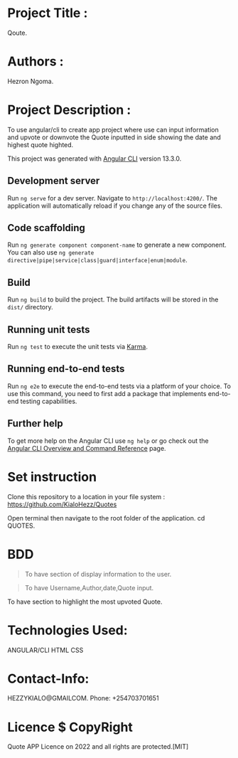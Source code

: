 # Project Title : 
Qoute.

# Authors :
Hezron Ngoma.

# Project Description :
To use angular/cli to create app project where use can input information and upvote or downvote the Quote inputted in side showing the date and highest quote highted. 

This project was generated with [Angular CLI](https://github.com/angular/angular-cli) version 13.3.0.

## Development server

Run `ng serve` for a dev server. Navigate to `http://localhost:4200/`. The application will automatically reload if you change any of the source files.

## Code scaffolding

Run `ng generate component component-name` to generate a new component. You can also use `ng generate directive|pipe|service|class|guard|interface|enum|module`.

## Build

Run `ng build` to build the project. The build artifacts will be stored in the `dist/` directory.

## Running unit tests

Run `ng test` to execute the unit tests via [Karma](https://karma-runner.github.io).

## Running end-to-end tests

Run `ng e2e` to execute the end-to-end tests via a platform of your choice. To use this command, you need to first add a package that implements end-to-end testing capabilities.

## Further help

To get more help on the Angular CLI use `ng help` or go check out the [Angular CLI Overview and Command Reference](https://angular.io/cli) page.

# Set instruction
Clone this repository to a location in your file system : https://github.com/KialoHezz/Quotes

Open terminal then navigate to the root folder of the application. cd QUOTES.

# BDD
> To have section of display information to the user.

> To have Username,Author,date,Quote input.
> 
To have section to highlight the most  upvoted Quote.


# Technologies Used:

ANGULAR/CLI
HTML
CSS


# Contact-Info:
HEZZYKIALO@GMAILCOM.
Phone: +254703701651

# Licence $ CopyRight
Quote APP Licence on 2022 and all rights are protected.[MIT]

